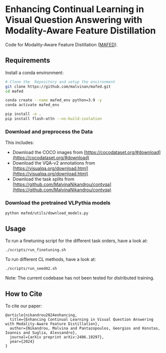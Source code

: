 # Enhancing Continual Learning in Visual Question Answering with Modality-Aware Feature Distillation
Code for Modality-Aware Feature Distillation ([MAFED](https://arxiv.org/abs/2406.19297)).

## Requirements
Install a conda environment:

```bash
# Clone the  Repository and setup the environment
git clone https://github.com/malvinan/mafed.git
cd mafed

conda create --name mafed_env python=3.9 -y
conda activate mafed_env

pip install -e .
pip install flash-attn --no-build-isolation
```

### Download and preprocess the Data
This includes:
- Download the COCO images from [https://cocodataset.org/#download](https://cocodataset.org/#download)
- Download the VQA-v2 annotations from [https://visualqa.org/download.html](https://visualqa.org/download.html)
- Download the task splits from [https://github.com/MalvinaNikandrou/contvqa](https://github.com/MalvinaNikandrou/contvqa)

### Download the pretrained VLPythia models
```
python mafed/utils/download_models.py
```

## Usage
To run a finetuning script for the different task orders, have a look at:

```
./scripts/run_finetuning.sh
```

To run different CL methods, have a look at:
```
./scripts/run_seed42.sh
```

Note: The current codebase has not been tested for distributed training.

## How to Cite

To cite our paper:

```
@article{nikandrou2024enhancing,
  title={Enhancing Continual Learning in Visual Question Answering with Modality-Aware Feature Distillation},
  author={Nikandrou, Malvina and Pantazopoulos, Georgios and Konstas, Ioannis and Suglia, Alessandro},
  journal={arXiv preprint arXiv:2406.19297},
  year={2024}
}
```
